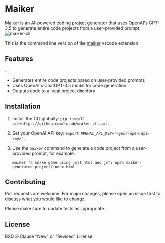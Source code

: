# Maiker

Maiker is an AI-powered coding project generator that uses OpenAI's GPT-3.5 to generate entire code projects from a user-provided prompt. 
![maiker-cli](https://user-images.githubusercontent.com/480507/236608705-0d22225b-64da-4ff3-957f-aee91901e9f6.jpeg)

This is the command line version of the [maiker](https://github.com/lusob/maiker/) vscode extension

## Features
...
- Generates entire code projects based on user-provided prompts
- Uses OpenAI's ChatGPT-3.5 model for code generation
- Outputs code to a local project directory

## Installation

1. Install the CLI globally: `pip install git+https://github.com/lusob/maiker-cli.git`.
2. Set your OpenAI API key: `export OPENAI_API_KEY="<your-open-api-key>"`.
3. Use the `maiker` command to generate a code project from a user-provided prompt, for example:
    
    ```
    maiker "a snake game using just html and js"; open maiker-generated-project/index.html
    ```
## Contributing

Pull requests are welcome. For major changes, please open an issue first to discuss what you would like to change.

Please make sure to update tests as appropriate.

## License

BSD 3-Clause "New" or "Revised" License


